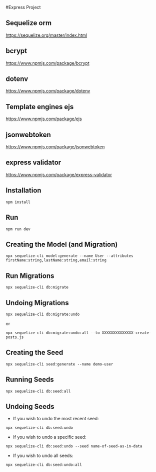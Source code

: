 #Express Project
## Sequelize orm
https://sequelize.org/master/index.html

## bcrypt
https://www.npmjs.com/package/bcrypt

## dotenv
https://www.npmjs.com/package/dotenv

## Template engines ejs
https://www.npmjs.com/package/ejs

## jsonwebtoken
https://www.npmjs.com/package/jsonwebtoken

## express validator
https://www.npmjs.com/package/express-validator

## Installation
````
npm install
````

## Run 
````
npm run dev
````

## Creating the Model (and Migration)
````
npx sequelize-cli model:generate --name User --attributes firstName:string,lastName:string,email:string
````

## Run Migrations
````
npx sequelize-cli db:migrate
````

## Undoing Migrations
````
npx sequelize-cli db:migrate:undo
````
or
````
npx sequelize-cli db:migrate:undo:all --to XXXXXXXXXXXXXX-create-posts.js
````

## Creating the Seed
````
npx sequelize-cli seed:generate --name demo-user
````

## Running Seeds
````
npx sequelize-cli db:seed:all
````

## Undoing Seeds
- If you wish to undo the most recent seed:
````
npx sequelize-cli db:seed:undo
````

- If you wish to undo a specific seed:
````
npx sequelize-cli db:seed:undo --seed name-of-seed-as-in-data
````

- If you wish to undo all seeds:
````
npx sequelize-cli db:seed:undo:all
````

